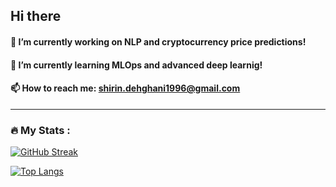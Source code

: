 ## Hi there


#### 🔭 I’m currently working on NLP and cryptocurrency price predictions!
#### 🌱 I’m currently learning MLOps and advanced deep learnig!
#### 📫 How to reach me: shirin.dehghani1996@gmail.com

---
### :fire: My Stats :
[![GitHub Streak](http://github-readme-streak-stats.herokuapp.com?user=ShirinDehghani&theme=dark&background=000000)](https://git.io/streak-stats)

[![Top Langs](https://github-readme-stats.vercel.app/api/top-langs/?username=ShirinDehghani)](https://github.com/anuraghazra/github-readme-stats)
